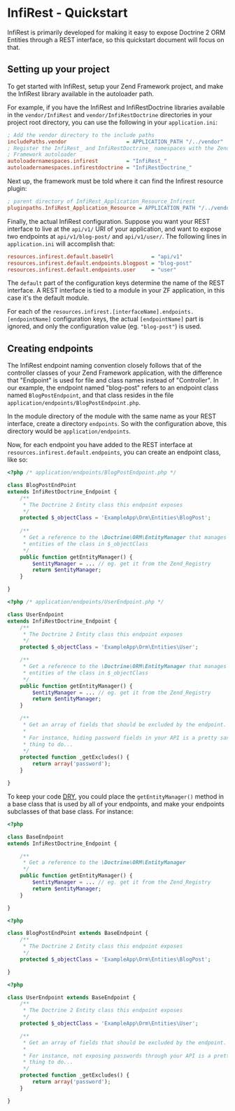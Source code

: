 InfiRest - Quickstart
=====================

InfiRest is primarily developed for making it easy to expose Doctrine 2 ORM
Entities through a REST interface, so this quickstart document will focus on
that. 

Setting up your project
-----------------------

To get started with InfiRest, setup your Zend Framework project, and make the
InfiRest library available in the autoloader path.

For example, if you have the InfiRest and InfiRestDoctrine libraries available
in the `vendor/InfiRest` and `vendor/InfiRestDoctrine` directories in your
project root directory, you can use the following in your `application.ini`:

```ini
; Add the vendor directory to the include paths
includePaths.vendor                   = APPLICATION_PATH "/../vendor"
; Register the InfiRest_ and InfiRestDoctrine_ namespaces with the Zend
; Framework autoloader
autoloadernamespaces.infirest         = "InfiRest_"
autoloadernamespaces.infirestdoctrine = "InfiRestDoctrine_"
```

Next up, the framework must be told where it can find the Infirest resource
plugin:

```ini
; parent directory of InfiRest_Application_Resource_Infirest
pluginpaths.InfiRest_Application_Resource = APPLICATION_PATH "/../vendor/InfiRest/Application/Resource"
```

Finally, the actual InfiRest configuration. Suppose you want your REST interface
to live at the `api/v1/` URI of your application, and want to expose two
endpoints at `api/v1/blog-post/` and `api/v1/user/`. The following lines in
`application.ini` will accomplish that:

```ini
resources.infirest.default.baseUrl            = "api/v1"
resources.infirest.default.endpoints.blogpost = "blog-post"
resources.infirest.default.endpoints.user     = "user"
```

The `default` part of the configuration keys determine the name of the REST
interface. A REST interface is tied to a module in your ZF application, in this
case it's the default module.

For each of the `resources.infirest.[interfaceName].endpoints.[endpointName]`
configuration keys, the actual `[endpointName]` part is ignored, and only the
configuration value (eg. `"blog-post"`) is used.

Creating endpoints
------------------

The InfiRest endpoint naming convention closely follows that of the controller
classes of your Zend Framework application, with the difference that "Endpoint"
is used for file and class names instead of "Controller". In our example, the
endpoint named "blog-post" refers to an endpoint class named `BlogPostEndpoint`,
and that class resides in the file `application/endpoints/BlogPostEndpoint.php`.

In the module directory of the module with the same name as your REST interface,
create a directory `endpoints`. So with the configuration above, this directory
would be `application/endpoints`.

Now, for each endpoint you have added to the REST interface at 
`resources.infirest.default.endpoints`, you can create an endpoint class, like
so:

```php
<?php /* application/endpoints/BlogPostEndpoint.php */

class BlogPostEndPoint
extends InfiRestDoctrine_Endpoint {
	/**
	 * The Doctrine 2 Entity class this endpoint exposes
	 */
	protected $_objectClass = 'ExampleApp\Orm\Entities\BlogPost';
	
	/**
	 * Get a reference to the \Doctrine\ORM\EntityManager that manages
	 * entities of the class in $_objectClass
	 */
	public function getEntityManager() {
		$entityManager = ... // eg. get it from the Zend_Registry
		return $entityManager;
	}

}
```

```php
<?php /* application/endpoints/UserEndpoint.php */

class UserEndpoint
extends InfiRestDoctrine_Endpoint {
	/**
	 * The Doctrine 2 Entity class this endpoint exposes
	 */
	protected $_objectClass = 'ExampleApp\Orm\Entities\User';

	/**
	 * Get a reference to the \Doctrine\ORM\EntityManager that manages
	 * entities of the class in $_objectClass
	 */
	public function getEntityManager() {
		$entityManager = ... // eg. get it from the Zend_Registry
		return $entityManager;
	}

	/**
	 * Get an array of fields that should be excluded by the endpoint.
	 * 
	 * For instance, hiding password fields in your API is a pretty sane
	 * thing to do...
	 */
	protected function _getExcludes() {
		return array('password'); 
	}

}
```

To keep your code [DRY][], you could place the `getEntityManager()` method in
a base class that is used by all of your endpoints, and make your endpoints
subclasses of that base class. For instance:

```php
<?php

class BaseEndpoint
extends InfiRestDoctrine_Endpoint {

	/**
	 * Get a reference to the \Doctrine\ORM\EntityManager
	 */
	public function getEntityManager() {
		$entityManager = ... // eg. get it from the Zend_Registry
		return $entityManager;
	}

}
```

```php
<?php

class BlogPostEndPoint extends BaseEndpoint {
	/**
	 * The Doctrine 2 Entity class this endpoint exposes
	 */
	protected $_objectClass = 'ExampleApp\Orm\Entities\BlogPost';

}
```

```php
<?php

class UserEndpoint extends BaseEndpoint {
	/**
	 * The Doctrine 2 Entity class this endpoint exposes
	 */
	protected $_objectClass = 'ExampleApp\Orm\Entities\User';

	/**
	 * Get an array of fields that should be excluded by the endpoint.
	 * 
	 * For instance, not exposing passwords through your API is a pretty sane
	 * thing to do...
	 */
	protected function _getExcludes() {
		return array('password');
	}

}
```

[DRY]: http://en.wikipedia.org/wiki/DRY "Don't Repeat Yourself"
